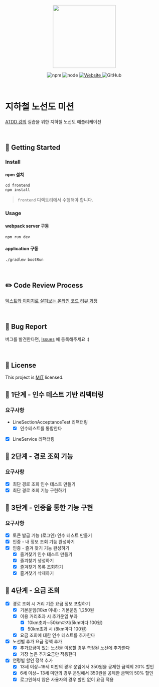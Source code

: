 <p align="center">
    <img width="200px;" src="https://raw.githubusercontent.com/woowacourse/atdd-subway-admin-frontend/master/images/main_logo.png"/>
</p>
<p align="center">
  <img alt="npm" src="https://img.shields.io/badge/npm-%3E%3D%205.5.0-blue">
  <img alt="node" src="https://img.shields.io/badge/node-%3E%3D%209.3.0-blue">
  <a href="https://edu.nextstep.camp/c/R89PYi5H" alt="nextstep atdd">
    <img alt="Website" src="https://img.shields.io/website?url=https%3A%2F%2Fedu.nextstep.camp%2Fc%2FR89PYi5H">
  </a>
  <img alt="GitHub" src="https://img.shields.io/github/license/next-step/atdd-subway-service">
</p>

<br>

# 지하철 노선도 미션
[ATDD 강의](https://edu.nextstep.camp/c/R89PYi5H) 실습을 위한 지하철 노선도 애플리케이션

<br>

## 🚀 Getting Started

### Install
#### npm 설치
```
cd frontend
npm install
```
> `frontend` 디렉토리에서 수행해야 합니다.

### Usage
#### webpack server 구동
```
npm run dev
```
#### application 구동
```
./gradlew bootRun
```
<br>

## ✏️ Code Review Process
[텍스트와 이미지로 살펴보는 온라인 코드 리뷰 과정](https://github.com/next-step/nextstep-docs/tree/master/codereview)

<br>

## 🐞 Bug Report

버그를 발견한다면, [Issues](https://github.com/next-step/atdd-subway-service/issues) 에 등록해주세요 :)

<br>

## 📝 License

This project is [MIT](https://github.com/next-step/atdd-subway-service/blob/master/LICENSE.md) licensed.

## 🚀 1단계 - 인수 테스트 기반 리팩터링
### 요구사항
- LineSectionAcceptanceTest 리팩터링
  - [x] 인수테스트를 통합한다 
- [x] LineService 리팩터링

## 🚀 2단계 - 경로 조회 기능
### 요구사항
- [x] 최단 경로 조회 인수 테스트 만들기
- [x] 최단 경로 조회 기능 구현하기

## 🚀 3단계 - 인증을 통한 기능 구현
### 요구사항
- [x] 토큰 발급 기능 (로그인) 인수 테스트 만들기
- [x] 인증 - 내 정보 조회 기능 완성하기
- [x] 인증 - 즐겨 찾기 기능 완성하기
  - [x] 즐겨찾기 인수 테스트 만들기
  - [x] 즐겨찾기 생성하기
  - [x] 즐겨찾기 목록 조회하기
  - [x] 즐겨찾기 삭제하기

## 🚀 4단계 - 요금 조회
- [x] 경로 조회 시 거리 기준 요금 정보 포함하기
  - [x] 기본운임(10㎞ 이내) : 기본운임 1,250원
  - [x] 이용 거리초과 시 추가운임 부과
    - [x] 10km초과∼50km까지(5km마다 100원)
    - [x] 50km초과 시 (8km마다 100원)
  - [x] 요금 조회에 대한 인수 테스트를 추가한다 
- [x] 노선별 추가 요금 정책 추가
  - [x] 추가요금이 있는 노선을 이용할 경우 측정된 노선에 추가한다
  - [x] 가장 높은 추가요금만 적용한다
- [x] 연령별 할인 정책 추가
  - [x] 13세 이상~19세 미만의 경우 운임에서 350원을 공제한 금액의 20% 할인
  - [x] 6세 이상~ 13세 미만의 경우 운임에서 350원을 공제한 금액의 50% 할인
  - [x] 로그인하지 않은 사용자의 경우 할인 없이 요금 적용
